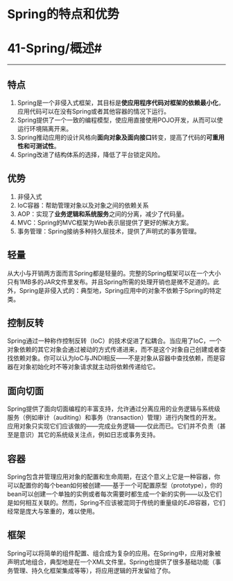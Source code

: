 # Spring的特点和优势
# 41-Spring/概述\#
---
## 特点
1. Spring是一个非侵入式框架，其目标是**使应用程序代码对框架的依赖最小化**，应用代码可以在没有Spring或者其他容器的情况下运行。
2. Spring提供了一个一致的编程模型，使应用直接使用POJO开发，从而可以使运行环境隔离开来。
3. Spring推动应用的设计风格向**面向对象及面向接口**转变，提高了代码的**可重用性和可测试性**。
4. Spring改进了结构体系的选择，降低了平台锁定风险。

## 优势
1. 非侵入式
2. IoC容器：帮助管理对象以及对象之间的依赖关系
3. AOP：实现了**业务逻辑和系统服务**之间的分离，减少了代码量。
4. MVC：Spring的MVC框架为Web表示层提供了更好的解决方案。
5. 事务管理：Spring接纳多种持久层技术，提供了声明式的事务管理。
	 
## 轻量
从大小与开销两方面而言Spring都是轻量的。完整的Spring框架可以在一个大小只有1MB多的JAR文件里发布。并且Spring所需的处理开销也是微不足道的。此外，Spring是非侵入式的：典型地，Spring应用中的对象不依赖于Spring的特定类。

## 控制反转
Spring通过一种称作控制反转（IoC）的技术促进了松耦合。当应用了IoC，一个对象依赖的其它对象会通过被动的方式传递进来，而不是这个对象自己创建或者查找依赖对象。你可以认为IoC与JNDI相反——不是对象从容器中查找依赖，而是容器在对象初始化时不等对象请求就主动将依赖传递给它。

## 面向切面
Spring提供了面向切面编程的丰富支持，允许通过分离应用的业务逻辑与系统级服务（例如审计（auditing）和事务（transaction）管理）进行内聚性的开发。应用对象只实现它们应该做的——完成业务逻辑——仅此而已。它们并不负责（甚至是意识）其它的系统级关注点，例如日志或事务支持。

## 容器
Spring包含并管理应用对象的配置和生命周期，在这个意义上它是一种容器，你可以配置你的每个bean如何被创建——基于一个可配置原型（prototype），你的bean可以创建一个单独的实例或者每次需要时都生成一个新的实例——以及它们是如何相互关联的。然而，Spring不应该被混同于传统的重量级的EJB容器，它们经常是庞大与笨重的，难以使用。

## 框架
Spring可以将简单的组件配置、组合成为复杂的应用。在Spring中，应用对象被声明式地组合，典型地是在一个XML文件里。Spring也提供了很多基础功能（事务管理、持久化框架集成等等），将应用逻辑的开发留给了你。
